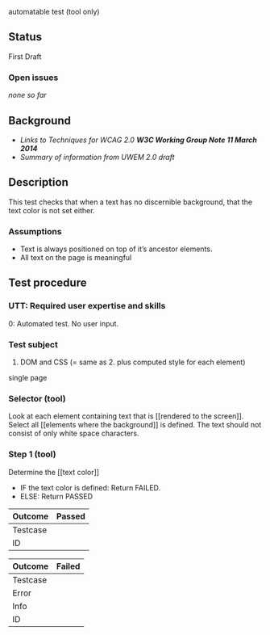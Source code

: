 automatable test (tool only)


## Status
First Draft


### Open issues
*none so far*


## Background
- *Links to Techniques for WCAG 2.0 **W3C Working Group Note 11 March 2014***
- *Summary of information from UWEM 2.0 draft*


## Description
This test checks that when a text has no discernible background, that the text color is not set either.


### Assumptions
- Text is always positioned on top of it’s ancestor elements.
- All text on the page is meaningful


## Test procedure

### UTT: Required user expertise and skills

0: Automated test. No user input.

### Test subject

1. DOM and CSS (= same as 2. plus computed style for each element)

single page

### Selector (tool)

Look at each element containing text that is [[rendered to the screen]]. Select all [[elements where the background]] is defined. The text should not consist of only white space characters.

### Step 1 (tool)

Determine the [[text color]]

- IF the text color is defined: Return FAILED.
- ELSE: Return PASSED

| Outcome  | Passed
|----------|-----
| Testcase |
| ID       |


| Outcome  | Failed
|----------|-----
| Testcase |
| Error    |
| Info     |
| ID       |
